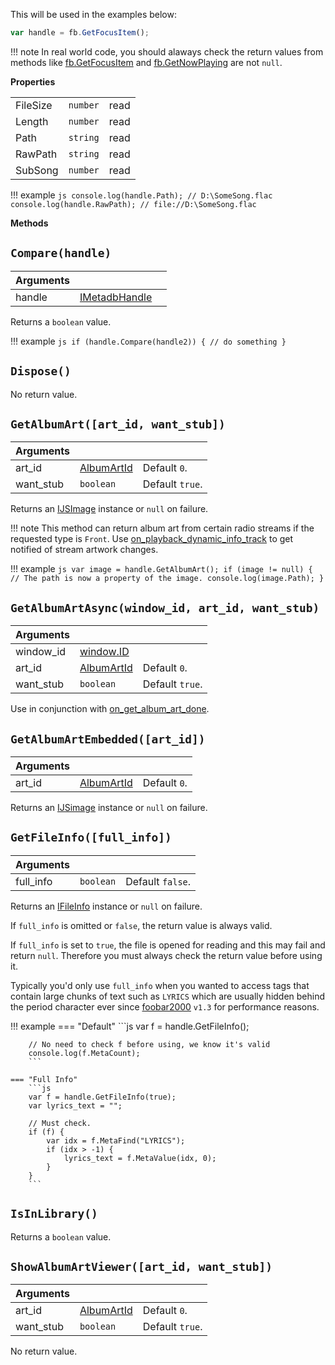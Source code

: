 This will be used in the examples below:

```js
var handle = fb.GetFocusItem();
```

!!! note
	In real world code, you should alaways check the return
	values from methods like [fb.GetFocusItem](../../namespaces/fb/#fbgetfocusitem) and
	[fb.GetNowPlaying](../../namespaces/fb/#fbgetnowplaying) are not `null`.

**Properties**

||||
|---|---|---|
|FileSize|`number`|read|
|Length|`number`|read|
|Path|`string`|read|
|RawPath|`string`|read|
|SubSong|`number`|read|

!!! example
	```js
	console.log(handle.Path); // D:\SomeSong.flac
	console.log(handle.RawPath); // file://D:\SomeSong.flac
	```

**Methods**

## `Compare(handle)`
|Arguments|||
|---|---|---|
|handle|[IMetadbHandle](../IMetadbHandle)|

Returns a `boolean` value.

!!! example
	```js
	if (handle.Compare(handle2)) {
		// do something
	}
	```

## `Dispose()`

No return value.

## `GetAlbumArt([art_id, want_stub])`
|Arguments|||
|---|---|---|
|art_id|[AlbumArtId](../../flags/#albumartid)|Default `0`.|
|want_stub|`boolean`|Default `true`.|

Returns an [IJSImage](../IJSImage) instance or `null` on failure.

!!! note
	This method can return album art from certain radio streams
	if the requested type is `Front`. Use [on_playback_dynamic_info_track](../../callbacks/#on_playback_dynamic_info_tracktype)
	to get notified of stream artwork changes.

!!! example
	```js
	var image = handle.GetAlbumArt();
	if (image != null) {
		// The path is now a property of the image.
		console.log(image.Path);
	}
	```

## `GetAlbumArtAsync(window_id, art_id, want_stub)`
|Arguments|||
|---|---|---|
|window_id|[window.ID](../../namespaces/window)|
|art_id|[AlbumArtId](../../flags/#albumartid)|Default `0`.|
|want_stub|`boolean`|Default `true`.|

Use in conjunction with [on_get_album_art_done](../../callbacks/#on_get_album_art_donehandle-art_id-image-image_path).

## `GetAlbumArtEmbedded([art_id])`
|Arguments|||
|---|---|---|
|art_id|[AlbumArtId](../../flags/#albumartid)|Default `0`.|

Returns an [IJSimage](../IJSImage) instance or `null` on failure.

## `GetFileInfo([full_info])`
|Arguments|||
|---|---|---|
|full_info|`boolean`|Default `false`.|

Returns an [IFileInfo](../IFileInfo) instance or `null`
on failure.

If `full_info` is omitted or `false`, the return value
is always valid.

If `full_info` is set to `true`, the file is opened
for reading and this may fail and return `null`. Therefore
you must always check the return value before using it.

Typically you'd only use `full_info` when you wanted
to access tags that contain large chunks of text such as
`LYRICS` which are usually hidden behind the period character ever
since [foobar2000](https://foobar2000.org) `v1.3` for
performance reasons.

!!! example
	=== "Default"
		```js
		var f = handle.GetFileInfo();

		// No need to check f before using, we know it's valid
		console.log(f.MetaCount);
		```

	=== "Full Info"
		```js
		var f = handle.GetFileInfo(true);
		var lyrics_text = "";

		// Must check.
		if (f) {
			var idx = f.MetaFind("LYRICS");
			if (idx > -1) {
				lyrics_text = f.MetaValue(idx, 0);
			}
		}
		```

## `IsInLibrary()`

Returns a `boolean` value.

## `ShowAlbumArtViewer([art_id, want_stub])`
|Arguments|||
|---|---|---|
|art_id|[AlbumArtId](../../flags/#albumartid)|Default `0`.|
|want_stub|`boolean`|Default `true`.|

No return value.
